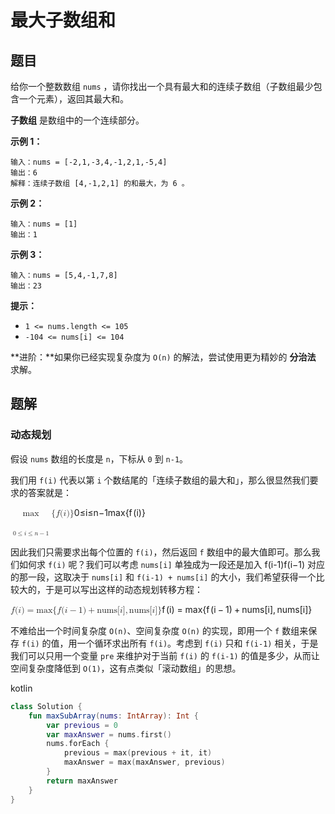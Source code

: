 # 最大子数组和

## 题目

给你一个整数数组 `nums` ，请你找出一个具有最大和的连续子数组（子数组最少包含一个元素），返回其最大和。

**子数组** 是数组中的一个连续部分。

**示例 1：**

```text
输入：nums = [-2,1,-3,4,-1,2,1,-5,4]
输出：6
解释：连续子数组 [4,-1,2,1] 的和最大，为 6 。
```

**示例 2：**

```text
输入：nums = [1]
输出：1
```

**示例 3：**

```text
输入：nums = [5,4,-1,7,8]
输出：23
```

**提示：**

- `1 <= nums.length <= 105`
- `-104 <= nums[i] <= 104`

**进阶：**如果你已经实现复杂度为 `O(n)` 的解法，尝试使用更为精妙的 **分治法** 求解。

## 题解

### 动态规划

假设 `nums` 数组的长度是 `n`，下标从 `0` 到 `n-1`。

我们用 `f(i)` 代表以第 `i` 个数结尾的「连续子数组的最大和」，那么很显然我们要求的答案就是：

<p class="katex-block"><span class="katex-display"><span class="katex"><span class="katex-mathml"><math xmlns="http://www.w3.org/1998/Math/MathML"><semantics><mrow><munder><mo><mi>max</mi><mo>⁡</mo></mo><mrow><mn>0</mn><mo>≤</mo><mi>i</mi><mo>≤</mo><mi>n</mi><mo>−</mo><mn>1</mn></mrow></munder><mo stretchy="false">{</mo><mi>f</mi><mo stretchy="false">(</mo><mi>i</mi><mo stretchy="false">)</mo><mo stretchy="false">}</mo></mrow><annotation encoding="application/x-tex">\max_{0 \leq i \leq n-1} \{ f(i) \}
</annotation></semantics></math></span><span class="katex-html" aria-hidden="true"><span class="base"><span class="strut" style="height:1.572843em;vertical-align:-0.822843em;"></span><span class="mop op-limits"><span class="vlist-t vlist-t2"><span class="vlist-r"><span class="vlist" style="height:0.43055999999999994em;"><span style="top:-2.372336em;margin-left:0em;"><span class="pstrut" style="height:3em;"></span><span class="sizing reset-size6 size3 mtight"><span class="mord mtight"><span class="mord mtight">0</span><span class="mrel mtight">≤</span><span class="mord mathdefault mtight">i</span><span class="mrel mtight">≤</span><span class="mord mathdefault mtight">n</span><span class="mbin mtight">−</span><span class="mord mtight">1</span></span></span></span><span style="top:-3em;"><span class="pstrut" style="height:3em;"></span><span><span class="mop">max</span></span></span></span><span class="vlist-s">​</span></span><span class="vlist-r"><span class="vlist" style="height:0.822843em;"><span></span></span></span></span></span><span class="mopen">{</span><span class="mord mathdefault" style="margin-right:0.10764em;">f</span><span class="mopen">(</span><span class="mord mathdefault">i</span><span class="mclose">)</span><span class="mclose">}</span></span></span></span></span></p>

因此我们只需要求出每个位置的 `f(i)`，然后返回 `f` 数组中的最大值即可。那么我们如何求 `f(i)` 呢？我们可以考虑 `nums[i]` 单独成为一段还是加入 f(i-1)f(i−1) 对应的那一段，这取决于 `nums[i]` 和 `f(i-1) + nums[i]` 的大小，我们希望获得一个比较大的，于是可以写出这样的动态规划转移方程：

<p class="katex-block"><span class="katex-display"><span class="katex"><span class="katex-mathml"><math xmlns="http://www.w3.org/1998/Math/MathML"><semantics><mrow><mi>f</mi><mo stretchy="false">(</mo><mi>i</mi><mo stretchy="false">)</mo><mo>=</mo><mi>max</mi><mo>⁡</mo><mo stretchy="false">{</mo><mi>f</mi><mo stretchy="false">(</mo><mi>i</mi><mo>−</mo><mn>1</mn><mo stretchy="false">)</mo><mo>+</mo><mtext mathvariant="italic">nums</mtext><mo stretchy="false">[</mo><mi>i</mi><mo stretchy="false">]</mo><mo separator="true">,</mo><mtext mathvariant="italic">nums</mtext><mo stretchy="false">[</mo><mi>i</mi><mo stretchy="false">]</mo><mo stretchy="false">}</mo></mrow><annotation encoding="application/x-tex">f(i) = \max \{ f(i-1) + \textit{nums}[i], \textit{nums}[i] \} 
</annotation></semantics></math></span><span class="katex-html" aria-hidden="true"><span class="base"><span class="strut" style="height:1em;vertical-align:-0.25em;"></span><span class="mord mathdefault" style="margin-right:0.10764em;">f</span><span class="mopen">(</span><span class="mord mathdefault">i</span><span class="mclose">)</span><span class="mspace" style="margin-right:0.2777777777777778em;"></span><span class="mrel">=</span><span class="mspace" style="margin-right:0.2777777777777778em;"></span></span><span class="base"><span class="strut" style="height:1em;vertical-align:-0.25em;"></span><span class="mop">max</span><span class="mopen">{</span><span class="mord mathdefault" style="margin-right:0.10764em;">f</span><span class="mopen">(</span><span class="mord mathdefault">i</span><span class="mspace" style="margin-right:0.2222222222222222em;"></span><span class="mbin">−</span><span class="mspace" style="margin-right:0.2222222222222222em;"></span></span><span class="base"><span class="strut" style="height:1em;vertical-align:-0.25em;"></span><span class="mord">1</span><span class="mclose">)</span><span class="mspace" style="margin-right:0.2222222222222222em;"></span><span class="mbin">+</span><span class="mspace" style="margin-right:0.2222222222222222em;"></span></span><span class="base"><span class="strut" style="height:1em;vertical-align:-0.25em;"></span><span class="mord text"><span class="mord textit">nums</span></span><span class="mopen">[</span><span class="mord mathdefault">i</span><span class="mclose">]</span><span class="mpunct">,</span><span class="mspace" style="margin-right:0.16666666666666666em;"></span><span class="mord text"><span class="mord textit">nums</span></span><span class="mopen">[</span><span class="mord mathdefault">i</span><span class="mclose">]</span><span class="mclose">}</span></span></span></span></span></p>

不难给出一个时间复杂度 `O(n)`、空间复杂度 `O(n)` 的实现，即用一个 `f` 数组来保存 `f(i)` 的值，用一个循环求出所有 `f(i)`。考虑到 `f(i)` 只和 `f(i-1)` 相关，于是我们可以只用一个变量 `pre` 来维护对于当前 `f(i)` 的 `f(i-1)` 的值是多少，从而让空间复杂度降低到 `O(1)`，这有点类似「滚动数组」的思想。

kotlin

```kotlin
class Solution {
    fun maxSubArray(nums: IntArray): Int {
        var previous = 0
        var maxAnswer = nums.first()
        nums.forEach {
            previous = max(previous + it, it)
            maxAnswer = max(maxAnswer, previous)
        }
        return maxAnswer
    }
}
```

